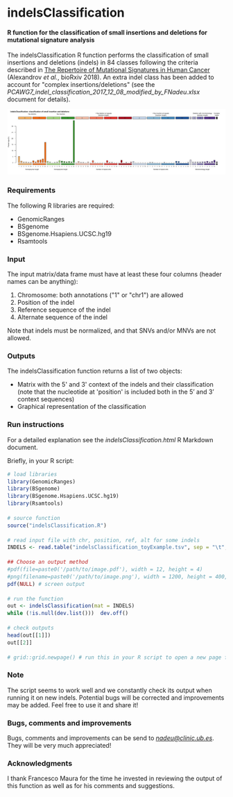 # indelsClassification

#### R function for the classification of small insertions and deletions for mutational signature analysis

The indelsClassification R function performs the classification of small insertions and deletions (indels) in 84 classes following the criteria described in [The Repertoire of Mutational Signatures in Human Cancer](https://www.biorxiv.org/content/early/2018/05/15/322859) (Alexandrov *et al.*, bioRxiv 2018). An extra indel class has been added to account for "complex insertions/deletions" (see the *PCAWG7_indel_classification_2017_12_08_modified_by_FNadeu.xlsx* document for details).

![alt text](./example-data/indelsClassification.jpeg "indelsClassification output")


### Requirements

The following R libraries are required:

* GenomicRanges
* BSgenome
* BSgenome.Hsapiens.UCSC.hg19
* Rsamtools


### Input

The input matrix/data frame must have at least these four columns (header names can be anything):

1. Chromosome: both annotations ("1" or "chr1") are allowed
2. Position of the indel
3. Reference sequence of the indel
4. Alternate sequence of the indel

Note that indels must be normalized, and that SNVs and/or MNVs are not allowed.


### Outputs

The indelsClassification function returns a list of two objects:

* Matrix with the 5' and 3' context of the indels and their classification (note that the nucleotide at 'position' is included both in the 5’ and 3’ context sequences)
* Graphical representation of the classification


### Run instructions

For a detailed explanation see the *indelsClassification.html* R Markdown document.

Briefly, in your R script:

```r
# load libraries
library(GenomicRanges)
library(BSgenome)
library(BSgenome.Hsapiens.UCSC.hg19)
library(Rsamtools)

# source function
source("indelsClassification.R")

# read input file with chr, position, ref, alt for some indels
INDELS <- read.table("indelsClassification_toyExample.tsv", sep = "\t", header = T, stringsAsFactors = F)

## Choose an output method
#pdf(file=paste0('/path/to/image.pdf'), width = 12, height = 4)
#png(filename=paste0('/path/to/image.png'), width = 1200, height = 400, type=c("cairo-png"))
pdf(NULL) # screen output

# run the function
out <- indelsClassification(mat = INDELS)
while (!is.null(dev.list()))  dev.off()

# check outputs
head(out[[1]])
out[[2]]

# grid::grid.newpage() # run this in your R script to open a new page for the next plot
```


### Note

The script seems to work well and we constantly check its output when running it on new indels. Potential bugs will be corrected and improvements may be added. Feel free to use it and share it!


### Bugs, comments and improvements

Bugs, comments and improvements can be send to *nadeu@clinic.ub.es*. They will be very much appreciated!


### Acknowledgments

I thank Francesco Maura for the time he invested in reviewing the output of this function as well as for his comments and suggestions.

